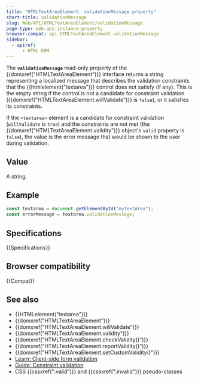 ```yaml
---
title: "HTMLTextAreaElement: validationMessage property"
short-title: validationMessage
slug: Web/API/HTMLTextAreaElement/validationMessage
page-type: web-api-instance-property
browser-compat: api.HTMLTextAreaElement.validationMessage
sidebar:
  - apiref:
      - HTML DOM
---
```


The **`validationMessage`** read-only property of the {{domxref("HTMLTextAreaElement")}} interface returns a string representing a localized message that describes the validation constraints that the {{htmlelement("textarea")}} control does not satisfy (if any). This is the empty string if the control is not a candidate for constraint validation ({{domxref("HTMLTextAreaElement.willValidate")}} is `false`), or it satisfies its constraints.

If the `<textarea>` element is a candidate for constraint validation (`willValidate` is `true`) and the constraints are not met (the {{domxref("HTMLTextAreaElement.validity")}} object's `valid` property is `false`), the value is the error message that would be shown to the user during validation.

## Value

A string.

## Example

```js
const textarea = document.getElementById("myTextArea");
const errorMessage = textarea.validationMessage;
```

## Specifications

{{Specifications}}

## Browser compatibility

{{Compat}}

## See also

- {{HTMLelement("textarea")}}
- {{domxref("HTMLTextAreaElement")}}
- {{domxref("HTMLTextAreaElement.willValidate")}}
- {{domxref("HTMLTextAreaElement.validity")}}
- {{domxref("HTMLTextAreaElement.checkValidity()")}}
- {{domxref("HTMLTextAreaElement.reportValidity()")}}
- {{domxref("HTMLTextAreaElement.setCustomValidity()")}}
- [Learn: Client-side form validation](/en-US/docs/Learn_web_development/Extensions/Forms/Form_validation)
- [Guide: Constraint validation](/en-US/docs/Web/HTML/Guides/Constraint_validation)
- CSS {{cssxref(":valid")}} and {{cssxref(":invalid")}} pseudo-classes
